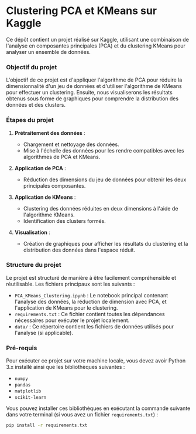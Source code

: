 # Clustering PCA et KMeans sur Kaggle

Ce dépôt contient un projet réalisé sur Kaggle, utilisant une combinaison de l'analyse en composantes principales (PCA) et du clustering KMeans pour analyser un ensemble de données.

### Objectif du projet
L'objectif de ce projet est d'appliquer l'algorithme de PCA pour réduire la dimensionnalité d'un jeu de données et d'utiliser l'algorithme de KMeans pour effectuer un clustering. Ensuite, nous visualiserons les résultats obtenus sous forme de graphiques pour comprendre la distribution des données et des clusters.

### Étapes du projet
1. **Prétraitement des données** : 
   - Chargement et nettoyage des données.
   - Mise à l'échelle des données pour les rendre compatibles avec les algorithmes de PCA et KMeans.
   
2. **Application de PCA** : 
   - Réduction des dimensions du jeu de données pour obtenir les deux principales composantes.
   
3. **Application de KMeans** : 
   - Clustering des données réduites en deux dimensions à l'aide de l'algorithme KMeans.
   - Identification des clusters formés.

4. **Visualisation** : 
   - Création de graphiques pour afficher les résultats du clustering et la distribution des données dans l'espace réduit.

### Structure du projet
Le projet est structuré de manière à être facilement compréhensible et réutilisable. Les fichiers principaux sont les suivants :

- `PCA_KMeans_Clustering.ipynb` : Le notebook principal contenant l'analyse des données, la réduction de dimension avec PCA, et l'application de KMeans pour le clustering.
- `requirements.txt` : Ce fichier contient toutes les dépendances nécessaires pour exécuter le projet localement.
- `data/` : Ce répertoire contient les fichiers de données utilisés pour l'analyse (si applicable).

### Pré-requis
Pour exécuter ce projet sur votre machine locale, vous devez avoir Python 3.x installé ainsi que les bibliothèques suivantes :
- `numpy`
- `pandas`
- `matplotlib`
- `scikit-learn`

Vous pouvez installer ces bibliothèques en exécutant la commande suivante dans votre terminal (si vous avez un fichier `requirements.txt`) :

```bash
pip install -r requirements.txt
